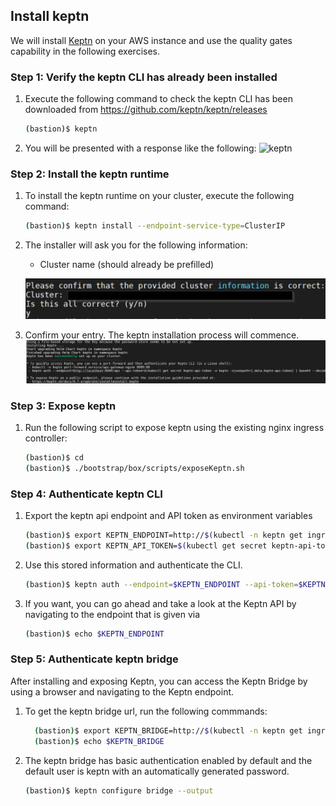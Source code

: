 ## Install keptn

We will install [Keptn](https://keptn.sh/) on your AWS instance and use the quality gates capability in the following exercises.

### Step 1: Verify the keptn CLI has already been installed

1. Execute the following command to check the keptn CLI has been downloaded from https://github.com/keptn/keptn/releases

    ```bash
    (bastion)$ keptn
    ```

1. You will be presented with a response like the following:
![keptn](../../.../../../assets/images/images/keptn-cli-response1.png)


### Step 2: Install the keptn runtime

1. To install the keptn runtime on your cluster, execute the following command:

    ```bash
    (bastion)$ keptn install --endpoint-service-type=ClusterIP
    ```

1. The installer will ask you for the following information:
    - Cluster name (should already be prefilled)

    ![keptn](../../../assets/images/keptn-Install.png)


1. Confirm your entry. The keptn installation process will commence.
![keptn_install](../../../assets/images/keptn_installation_logs.png)

### Step 3: Expose keptn

1. Run the following script to expose keptn using the existing nginx ingress controller:

    ```bash
    (bastion)$ cd
    (bastion)$ ./bootstrap/box/scripts/exposeKeptn.sh
    ```

### Step 4: Authenticate keptn CLI

1. Export the keptn api endpoint and API token as environment variables

    ```bash
    (bastion)$ export KEPTN_ENDPOINT=http://$(kubectl -n keptn get ingress keptn -ojsonpath='{.spec.rules[0].host}')/api
    (bastion)$ export KEPTN_API_TOKEN=$(kubectl get secret keptn-api-token -n keptn -ojsonpath={.data.keptn-api-token} | base64 --decode)
    ```

1. Use this stored information and authenticate the CLI.

    ```bash
    (bastion)$ keptn auth --endpoint=$KEPTN_ENDPOINT --api-token=$KEPTN_API_TOKEN
    ```

1. If you want, you can go ahead and take a look at the Keptn API by navigating to the endpoint that is given via

    ```bash
    (bastion)$ echo $KEPTN_ENDPOINT
    ```

### Step 5: Authenticate keptn bridge

After installing and exposing Keptn, you can access the Keptn Bridge by using a browser and navigating to the Keptn endpoint.

1. To get the keptn bridge url, run the following commmands:

    ```bash
      (bastion)$ export KEPTN_BRIDGE=http://$(kubectl -n keptn get ingress keptn -ojsonpath='{.spec.rules[0].host}')/bridge
      (bastion)$ echo $KEPTN_BRIDGE
    ```

1. The keptn bridge has basic authentication enabled by default and the default user is keptn with an automatically generated password.

    ```bash
    (bastion)$ keptn configure bridge --output
    ```
